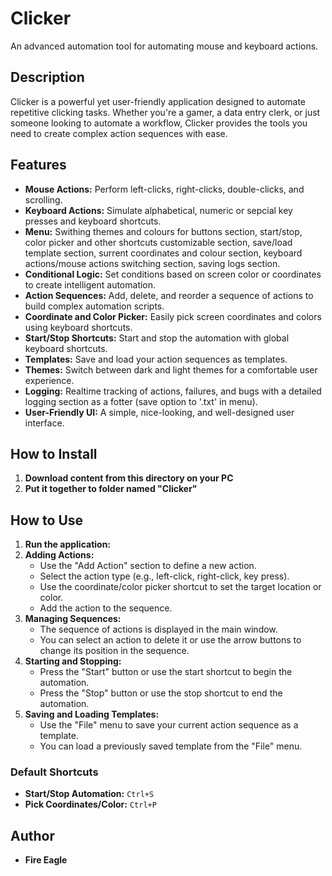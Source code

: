 # Clicker

An advanced automation tool for automating mouse and keyboard actions.

## Description

Clicker is a powerful yet user-friendly application designed to automate repetitive clicking tasks. Whether you're a gamer, a data entry clerk, or just someone looking to automate a workflow, Clicker provides the tools you need to create complex action sequences with ease.

## Features

*   **Mouse Actions:** Perform left-clicks, right-clicks, double-clicks, and scrolling.
*   **Keyboard Actions:** Simulate alphabetical, numeric or sepcial key presses and keyboard shortcuts.
*   **Menu:** Swithing themes and colours for buttons section, start/stop, color picker and other shortcuts customizable section, save/load template section, surrent coordinates and colour section, keyboard actions/mouse actions switching section, saving logs section.
*   **Conditional Logic:** Set conditions based on screen color or coordinates to create intelligent automation.
*   **Action Sequences:** Add, delete, and reorder a sequence of actions to build complex automation scripts.
*   **Coordinate and Color Picker:** Easily pick screen coordinates and colors using keyboard shortcuts.
*   **Start/Stop Shortcuts:** Start and stop the automation with global keyboard shortcuts.
*   **Templates:** Save and load your action sequences as templates.
*   **Themes:** Switch between dark and light themes for a comfortable user experience.
*   **Logging:** Realtime tracking of actions, failures, and bugs with a detailed logging section as a fotter (save option to '.txt' in menu).
*   **User-Friendly UI:** A simple, nice-looking, and well-designed user interface.

## How to Install

1.  **Download content from this directory on your PC**
2.  **Put it together to folder named "Clicker"**

## How to Use

1.  **Run the application:**
2.  **Adding Actions:**
    *   Use the "Add Action" section to define a new action.
    *   Select the action type (e.g., left-click, right-click, key press).
    *   Use the coordinate/color picker shortcut to set the target location or color.
    *   Add the action to the sequence.
3.  **Managing Sequences:**
    *   The sequence of actions is displayed in the main window.
    *   You can select an action to delete it or use the arrow buttons to change its position in the sequence.
4.  **Starting and Stopping:**
    *   Press the "Start" button or use the start shortcut to begin the automation.
    *   Press the "Stop" button or use the stop shortcut to end the automation.
5.  **Saving and Loading Templates:**
    *   Use the "File" menu to save your current action sequence as a template.
    *   You can load a previously saved template from the "File" menu.

### Default Shortcuts

*   **Start/Stop Automation:** `Ctrl+S`
*   **Pick Coordinates/Color:** `Ctrl+P`

## Author

*   **Fire Eagle**
